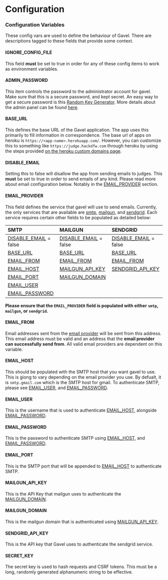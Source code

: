 # Configuration

### Configuration Variables

These config vars are used to define the behaviour of Gavel. There are descriptions tagged to these fields that provide some context. 

#### IGNORE_CONFIG_FILE

This field **must** be set to true in order for any of these config items to work as environment variables.

#### ADMIN_PASSWORD

This item controls the password to the administrator account for gavel. Make sure that this is a secure password, and kept secret. An easy way to get a secure password is this [Random Key Generator](https://randomkeygen.com/). More details about the admin panel can be found [here](/administration).

#### BASE_URL

This defines the base URL of the Gavel application. The app uses this primarily to fill information in correspondence. The base url of apps on heroku is `https://<app-name>.herokuapp.com/`. However, you can customize this to something like `https://judge.hackdfw.com` through heroku by using the steps provided [on the heroku custom domains page](https://devcenter.heroku.com/articles/custom-domains).

#### DISABLE_EMAIL

Setting this to false will disallow the app from sending emails to judges. This **must** be set to true in order to send emails of any kind. Please read more about email configuration below. Notably in the [EMAIL_PROVIDER](#emailprovider) section.

#### EMAIL_PROVIDER

This field defines the service that gavel will use to send emails. Currently, the only services that are available are [smtp](), [mailgun](), and [sendgrid](). Each service requires certain other fields to be populated as detailed below:

| SMTP                                    | MAILGUN                                 | SENDGRID                                |
| :-------------------------------------- | :-------------------------------------- | :-------------------------------------- |
| [DISABLE_EMAIL](#disable-email) = false | [DISABLE_EMAIL](#disable-email) = false | [DISABLE_EMAIL](#disable-email) = false |
| [BASE_URL](#base-url)                   | [BASE_URL](#base-url)                   | [BASE_URL](#base-url)                   |
| [EMAIL_FROM](#email-from)               | [EMAIL_FROM](#email-from)               | [EMAIL_FROM](#email-from)               |
| [EMAIL_HOST](#email-host)               | [MAILGUN_API_KEY](#mailgun-api-key)     | [SENDGRID_API_KEY](#sendgrid-api-key)   |
| [EMAIL_PORT](#email-port)               | [MAILGUN_DOMAIN](#mailgun-domain)       |                                         |
| [EMAIL_USER](#email-user)               |
| [EMAIL_PASSWORD](#email-password)       |

**Please ensure that the `EMAIL_PROVIDER` field is populated with either `smtp`, `mailgun`, or `sendgrid`.**

#### EMAIL_FROM

Email addresses sent from the [email provider](#emailprovider) will be sent from this address. This email address must be valid and an address that the **email provider can successfully send from**. All valid email providers are dependent on this variable.

#### EMAIL_HOST

This should be populated with the SMTP host that you want gavel to use. This is giong to vary depending on the email provider you use. By defualt, it is `smtp.gmail.com` which is the SMTP host for gmail. To authenticate SMTP, please see [EMAIL_USER](#emailuser), and [EMAIL_PASSWORD](#emailpassword). 

#### EMAIL_USER

This is the username that is used to authenticate [EMAIL_HOST](#email-host), alongside [EMAIL_PASSWORD](#email-password).

#### EMAIL_PASSWORD

This is the password to authenticate SMTP using [EMAIL_HOST](#email-host), and [EMAIL_PASSWORD](#email-password).

#### EMAIL_PORT

This is the SMTP port that will be appended to [EMAIL_HOST](#email-host) to authenticate SMTP.

#### MAILGUN_API_KEY

This is the API Key that mailgun uses to authenticate the [MAILGUN_DOMAIN](#mailgun-domain).

#### MAILGUN_DOMAIN

This is the mailgun domain that is authenticated using [MAILGUN_API_KEY](#mailgun-api-key).

#### SENDGRID_API_KEY

This is the API key that Gavel uses to authenticate the sendgrid service.

#### SECRET_KEY

The secret key is used to hash requests and CSRF tokens. This must be a long, randomly generated alphanumeric string to be effective.
